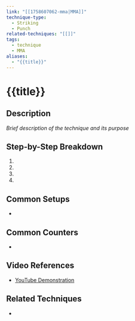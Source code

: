 ```yaml
---
link: "[[1758607062-mma|MMA]]"
technique-type:
  - Striking
  - Punch
related-techniques: "[[]]"
tags:
  - technique
  - MMA
aliases:
  - "{{title}}"
---
```

# {{title}}

## Description
*Brief description of the technique and its purpose*

## Step-by-Step Breakdown
1. 
2. 
3. 
4. 

## Common Setups
- 

## Common Counters
- 

## Video References
- [YouTube Demonstration]()

## Related Techniques
- 
